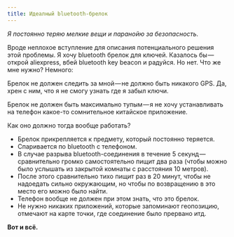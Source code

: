```yaml
---
title: Идеалный bluetooth-брелок
---
```


_Я постоянно теряю мелкие вещи и паранойю за безопасность._

Вроде неплохое вступление для описания потенциального решения этой проблемы. Я хочу bluetooth брелок для ключей. Казалось бы — открой aliexpress, вбей bluetooth key beacon и радуйся. Но нет. Что же мне нужно? Немного:

Брелок не должен следить за мной — не должно быть никакого GPS. Да, хрен с ним, что я не смогу узнать где я забыл ключи.

Брелок не должен быть максимально тупым — я не хочу устанавливать на телефон какое-то сомнительное китайское приложение.

Как оно должно тогда вообще работать?

- Брелок прикрепляется к предмету, который постоянно теряется.
- Спаривается по bluetooth с телефоном.
- В случае разрыва bluetooth-соединения в течение 5 секунд — сравнительно громко самостоятельно пищит два раза (чтобы можно было услышать из закрытой комнаты с расстояния 10 метров).
- После этого сравнительно тихо пищит раз в 20 минут, чтобы не надоедать сильно окружающим, но чтобы по возвращению в это место его можно было найти.
- Телефон вообще не должен при этом знать, что это брелок.
- Не нужно никаких приложений, которые запоминают геопозицию, отмечают на карте точки, где соединение было прервано итд.

**Вот и всё.**
